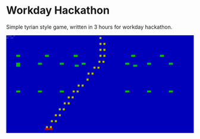 # Workday Hackathon

Simple tyrian style game, written in 3 hours for workday hackathon.

![Screenshot](https://github.com/jkk111/workday_hackathon/blob/master/screenshot-hackathon.png)
